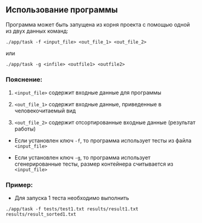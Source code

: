 ## Использование программы
Программа может быть запущена из корня проекта с помощью одной из двух данных команд:
```
./app/task -f <input_file> <out_file_1> <out_file_2>
```
или
```
./app/task -g <infile> <outfile1> <outfile2>
```

### Пояснение:

1. `<input_file>` содержит входные данные для программы

2. `<out_file_1>` содержит входные данные, приведенные в человекочитаемый вид

3. `<out_file_2>` содержит отсортированные входные данные (результат работы)

* Если установлен ключ `-f`, то программа использует тесты из файла `<input_file>`

* Если установлен ключ `-g`, то программа использует сгенерированные тесты, размер контейнера считывается из `<input_file>`

### Пример:

* Для запуска 1 теста необходимо выполнить
```
./app/task -f tests/test1.txt results/result1.txt results/result_sorted1.txt
```